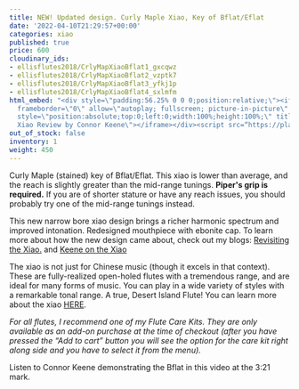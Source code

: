```yaml
---
title: NEW! Updated design. Curly Maple Xiao, Key of Bflat/Eflat
date: '2022-04-10T21:29:57+00:00'
categories: xiao
published: true
price: 600
cloudinary_ids:
- ellisflutes2018/CrlyMapXiaoBflat1_gxcqwz
- ellisflutes2018/CrlyMapXiaoBflat2_vzptk7
- ellisflutes2018/CrlyMapXiaoBflat3_yfkj1p
- ellisflutes2018/CrlyMapXiaoBflat4_sxlmfm
html_embed: "<div style=\"padding:56.25% 0 0 0;position:relative;\"><iframe src=\"https://player.vimeo.com/video/674841764?h=2e5faad0ea&amp;badge=0&amp;autopause=0&amp;player_id=0&amp;app_id=58479\"
  frameborder=\"0\" allow=\"autoplay; fullscreen; picture-in-picture\" allowfullscreen
  style=\"position:absolute;top:0;left:0;width:100%;height:100%;\" title=\"The Ultimate
  Xiao Review by Connor Keene\"></iframe></div><script src=“https://player.vimeo.com/api/player.js”></script>\r\n"
out_of_stock: false
inventory: 1
weight: 450
---
```


Curly Maple (stained) key of Bflat/Eflat.  This xiao is lower than average, and the reach is slightly greater than the mid-range tunings.  **Piper's grip is required.**   If you are of shorter stature or have any reach issues, you should probably try one of the mid-range tunings instead.  

This new narrow bore xiao design brings a richer harmonic spectrum and improved intonation.  Redesigned mouthpiece with ebonite cap.  To learn more about how the new design came about, check out my blogs: [Revisiting the Xiao.](https://www.ellisflutes.com/blog/revisiting-the-xiao) and [Keene on the Xiao](https://www.ellisflutes.com/blog/keene-on-the-xiao)

The xiao is not just for Chinese music (though it excels in that context).  These are fully-realized open-holed flutes with a tremendous range, and are ideal for many forms of music.  You can play in a wide variety of styles with a remarkable tonal range.  A true, Desert Island Flute!  You can learn more about the xiao [HERE](https://www.ellisflutes.com/world-flutes/xiao).

*For all flutes, I recommend one of my Flute Care Kits. They are only available as an add-on purchase at the time of checkout (after you have pressed the “Add to cart” button you will see the option for the care kit right along side and you have to select it from the menu).*

Listen to Connor Keene demonstrating the Bflat in this video at the 3:21 mark.
